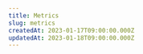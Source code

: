 ```yaml
---
title: Metrics
slug: metrics
createdAt: 2023-01-17T09:00:00.000Z
updatedAt: 2023-01-18T09:00:00.000Z
---
```

